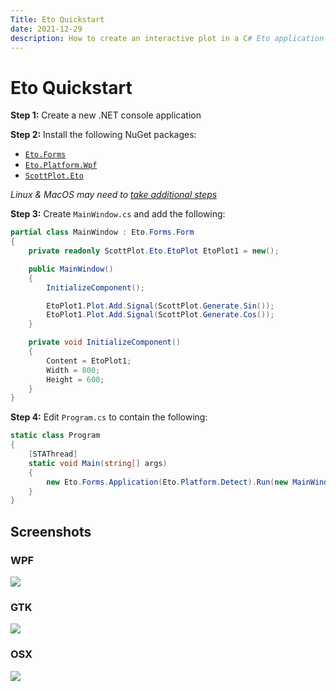 ```yaml
---
Title: Eto Quickstart
date: 2021-12-29
description: How to create an interactive plot in a C# Eto application
---
```


# Eto Quickstart

**Step 1:** Create a new .NET console application

**Step 2:** Install the following NuGet packages:
* [`Eto.Forms`](https://www.nuget.org/packages/Eto.Forms)
* [`Eto.Platform.Wpf`](https://www.nuget.org/packages/Eto.Platform.Wpf)
* [`ScottPlot.Eto`](https://www.nuget.org/packages/ScottPlot.Eto)

_Linux & MacOS may need to [take additional steps](/faq/dependencies)_

**Step 3:** Create `MainWindow.cs` and add the following:

```cs
partial class MainWindow : Eto.Forms.Form
{
    private readonly ScottPlot.Eto.EtoPlot EtoPlot1 = new();

    public MainWindow()
    {
        InitializeComponent();

        EtoPlot1.Plot.Add.Signal(ScottPlot.Generate.Sin());
        EtoPlot1.Plot.Add.Signal(ScottPlot.Generate.Cos());
    }

    private void InitializeComponent()
    {
        Content = EtoPlot1;
        Width = 800;
        Height = 600;
    }
}
```

**Step 4:** Edit `Program.cs` to contain the following:

```cs
static class Program
{
    [STAThread]
    static void Main(string[] args)
    {
        new Eto.Forms.Application(Eto.Platform.Detect).Run(new MainWindow());
    }
}
```

## Screenshots

<div class="container">
    <div class="row">
        <div class="col-md">
            <h3>WPF</h3>
            <a href="/images/quickstart/eto-quickstart-wpf.png"><img src="/images/quickstart/eto-quickstart-wpf.png"></a>
        </div>
        <div class="col-md">
            <h3>GTK</h3>
            <a href="/images/quickstart/eto-quickstart-gtk.png"><img src="/images/quickstart/eto-quickstart-gtk.png"></a>
        </div>
        <div class="col-md">
            <h3>OSX</h3>
            <a href="/images/quickstart/eto-quickstart-osx.png"><img src="/images/quickstart/eto-quickstart-osx.png"></a>
        </div>
    </div>
</div>